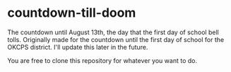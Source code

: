 # countdown-till-doom
The countdown until August 13th, the day that the first day of school bell tolls.
Originally made for the countdown until the first day of school for the OKCPS district. I'll update this later in the future.

You are free to clone this repository for whatever you want to do.
